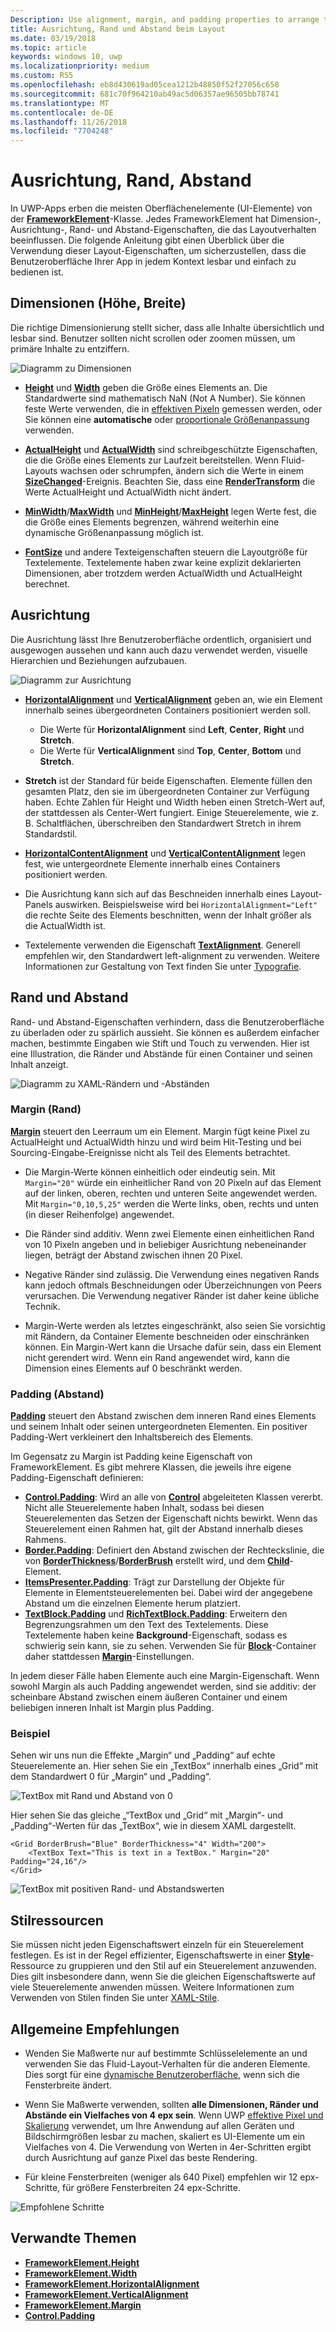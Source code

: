 ```yaml
---
Description: Use alignment, margin, and padding properties to arrange the layout of elements on a page.
title: Ausrichtung, Rand und Abstand beim Layout
ms.date: 03/19/2018
ms.topic: article
keywords: windows 10, uwp
ms.localizationpriority: medium
ms.custom: RS5
ms.openlocfilehash: eb8d430619ad05cea1212b48850f52f27056c658
ms.sourcegitcommit: 681c70f964210ab49ac5d06357ae96505bb78741
ms.translationtype: MT
ms.contentlocale: de-DE
ms.lasthandoff: 11/26/2018
ms.locfileid: "7704248"
---
```

# <a name="alignment-margin-padding"></a>Ausrichtung, Rand, Abstand

In UWP-Apps erben die meisten Oberflächenelemente (UI-Elemente) von der [**FrameworkElement**](https://docs.microsoft.com/uwp/api/Windows.UI.Xaml.FrameworkElement)-Klasse. Jedes FrameworkElement hat Dimension-, Ausrichtung-, Rand- und Abstand-Eigenschaften, die das Layoutverhalten beeinflussen. Die folgende Anleitung gibt einen Überblick über die Verwendung dieser Layout-Eigenschaften, um sicherzustellen, dass die Benutzeroberfläche Ihrer App in jedem Kontext lesbar und einfach zu bedienen ist.

## <a name="dimensions-height-width"></a>Dimensionen (Höhe, Breite)
Die richtige Dimensionierung stellt sicher, dass alle Inhalte übersichtlich und lesbar sind. Benutzer sollten nicht scrollen oder zoomen müssen, um primäre Inhalte zu entziffern.

![Diagramm zu Dimensionen](images/dimensions.svg)

- [**Height**](https://docs.microsoft.com/uwp/api/windows.ui.xaml.frameworkelement.height) und [**Width**](https://docs.microsoft.com/uwp/api/windows.ui.xaml.frameworkelement.width) geben die Größe eines Elements an. Die Standardwerte sind mathematisch NaN (Not A Number). Sie können feste Werte verwenden, die in [effektiven Pixeln](../basics/design-and-ui-intro.md#effective-pixels-and-scaling) gemessen werden, oder Sie können eine **automatische** oder [proportionale Größenanpassung](layout-panels.md#grid) verwenden.

- [**ActualHeight**](https://docs.microsoft.com/uwp/api/windows.ui.xaml.frameworkelement.actualheight) und [**ActualWidth**](https://docs.microsoft.com/uwp/api/windows.ui.xaml.frameworkelement.actualwidth) sind schreibgeschützte Eigenschaften, die die Größe eines Elements zur Laufzeit bereitstellen. Wenn Fluid-Layouts wachsen oder schrumpfen, ändern sich die Werte in einem [**SizeChanged**](https://docs.microsoft.com/uwp/api/windows.ui.xaml.frameworkelement.sizechanged)-Ereignis. Beachten Sie, dass eine [**RenderTransform**](https://docs.microsoft.com/uwp/api/windows.ui.xaml.uielement.rendertransform) die Werte ActualHeight und ActualWidth nicht ändert.

- [**MinWidth**](https://docs.microsoft.com/uwp/api/windows.ui.xaml.frameworkelement.minwidth)/[**MaxWidth**](https://docs.microsoft.com/uwp/api/windows.ui.xaml.frameworkelement.maxwidth) und [**MinHeight**](https://docs.microsoft.com/uwp/api/windows.ui.xaml.frameworkelement.minheight)/[**MaxHeight**](https://docs.microsoft.com/uwp/api/windows.ui.xaml.frameworkelement.maxheight) legen Werte fest, die die Größe eines Elements begrenzen, während weiterhin eine dynamische Größenanpassung möglich ist.

- [**FontSize**](https://docs.microsoft.com/uwp/api/windows.ui.xaml.controls.textblock.fontsize) und andere Texteigenschaften steuern die Layoutgröße für Textelemente. Textelemente haben zwar keine explizit deklarierten Dimensionen, aber trotzdem werden ActualWidth und ActualHeight berechnet. 

## <a name="alignment"></a>Ausrichtung
Die Ausrichtung lässt Ihre Benutzeroberfläche ordentlich, organisiert und ausgewogen aussehen und kann auch dazu verwendet werden, visuelle Hierarchien und Beziehungen aufzubauen.

![Diagramm zur Ausrichtung](images/alignment.svg)

- [**HorizontalAlignment**](https://docs.microsoft.com/uwp/api/windows.ui.xaml.frameworkelement.horizontalalignment) und [**VerticalAlignment**](https://docs.microsoft.com/uwp/api/windows.ui.xaml.frameworkelement.verticalalignment) geben an, wie ein Element innerhalb seines übergeordneten Containers positioniert werden soll.
    - Die Werte für **HorizontalAlignment** sind **Left**, **Center**, **Right** und **Stretch**.
    - Die Werte für **VerticalAlignment** sind **Top**, **Center**, **Bottom** und **Stretch**.

- **Stretch** ist der Standard für beide Eigenschaften. Elemente füllen den gesamten Platz, den sie im übergeordneten Container zur Verfügung haben. Echte Zahlen für Height und Width heben einen Stretch-Wert auf, der stattdessen als Center-Wert fungiert. Einige Steuerelemente, wie z. B. Schaltflächen, überschreiben den Standardwert Stretch in ihrem Standardstil.

- [**HorizontalContentAlignment**](https://docs.microsoft.com/uwp/api/windows.ui.xaml.controls.control.horizontalcontentalignment) und [**VerticalContentAlignment**](https://docs.microsoft.com/uwp/api/windows.ui.xaml.controls.control.verticalcontentalignment) legen fest, wie untergeordnete Elemente innerhalb eines Containers positioniert werden.

- Die Ausrichtung kann sich auf das Beschneiden innerhalb eines Layout-Panels auswirken. Beispielsweise wird bei `HorizontalAlignment="Left"` die rechte Seite des Elements beschnitten, wenn der Inhalt größer als die ActualWidth ist.

- Textelemente verwenden die Eigenschaft [**TextAlignment**](https://docs.microsoft.com/en-us/uwp/api/windows.ui.xaml.textalignment). Generell empfehlen wir, den Standardwert left-alignment zu verwenden. Weitere Informationen zur Gestaltung von Text finden Sie unter [Typografie](../style/typography.md).

## <a name="margin-and-padding"></a>Rand und Abstand
Rand- und Abstand-Eigenschaften verhindern, dass die Benutzeroberfläche zu überladen oder zu spärlich aussieht. Sie können es außerdem einfacher machen, bestimmte Eingaben wie Stift und Touch zu verwenden. Hier ist eine Illustration, die Ränder und Abstände für einen Container und seinen Inhalt anzeigt.

![Diagramm zu XAML-Rändern und -Abständen](images/xaml-layout-margins-padding.svg)

### <a name="margin"></a>Margin (Rand)
[**Margin**](https://docs.microsoft.com/uwp/api/windows.ui.xaml.frameworkelement.margin) steuert den Leerraum um ein Element. Margin fügt keine Pixel zu ActualHeight und ActualWidth hinzu und wird beim Hit-Testing und bei Sourcing-Eingabe-Ereignisse nicht als Teil des Elements betrachtet.

- Die Margin-Werte können einheitlich oder eindeutig sein. Mit `Margin="20"` würde ein einheitlicher Rand von 20 Pixeln auf das Element auf der linken, oberen, rechten und unteren Seite angewendet werden. Mit `Margin="0,10,5,25"` werden die Werte links, oben, rechts und unten (in dieser Reihenfolge) angewendet. 

- Die Ränder sind additiv. Wenn zwei Elemente einen einheitlichen Rand von 10 Pixeln angeben und in beliebiger Ausrichtung nebeneinander liegen, beträgt der Abstand zwischen ihnen 20 Pixel.

- Negative Ränder sind zulässig. Die Verwendung eines negativen Rands kann jedoch oftmals Beschneidungen oder Überzeichnungen von Peers verursachen. Die Verwendung negativer Ränder ist daher keine übliche Technik.

- Margin-Werte werden als letztes eingeschränkt, also seien Sie vorsichtig mit Rändern, da Container Elemente beschneiden oder einschränken können. Ein Margin-Wert kann die Ursache dafür sein, dass ein Element nicht gerendert wird. Wenn ein Rand angewendet wird, kann die Dimension eines Elements auf 0 beschränkt werden.

### <a name="padding"></a>Padding (Abstand)
[**Padding**](https://docs.microsoft.com/uwp/api/windows.ui.xaml.frameworkelement.padding) steuert den Abstand zwischen dem inneren Rand eines Elements und seinem Inhalt oder seinen untergeordneten Elementen. Ein positiver Padding-Wert verkleinert den Inhaltsbereich des Elements. 

Im Gegensatz zu Margin ist Padding keine Eigenschaft von FrameworkElement. Es gibt mehrere Klassen, die jeweils ihre eigene Padding-Eigenschaft definieren:

-   [**Control.Padding**](https://docs.microsoft.com/uwp/api/windows.ui.xaml.controls.control.padding): Wird an alle von [**Control**](https://docs.microsoft.com/uwp/api/windows.ui.xaml.controls) abgeleiteten Klassen vererbt. Nicht alle Steuerelemente haben Inhalt, sodass bei diesen Steuerelementen das Setzen der Eigenschaft nichts bewirkt. Wenn das Steuerelement einen Rahmen hat, gilt der Abstand innerhalb dieses Rahmens.
-   [**Border.Padding**](https://docs.microsoft.com/uwp/api/windows.ui.xaml.controls.border.padding): Definiert den Abstand zwischen der Rechteckslinie, die von [**BorderThickness**](https://docs.microsoft.com/uwp/api/windows.ui.xaml.controls.border.borderthickness)/[**BorderBrush**](https://docs.microsoft.com/uwp/api/windows.ui.xaml.controls.border.borderbrush) erstellt wird, und dem [**Child**](https://docs.microsoft.com/uwp/api/windows.ui.xaml.controls.border.child)-Element.
-   [**ItemsPresenter.Padding**](https://docs.microsoft.com/uwp/api/windows.ui.xaml.controls.itemspresenter.padding): Trägt zur Darstellung der Objekte für Elemente in Elementsteuerelementen bei. Dabei wird der angegebene Abstand um die einzelnen Elemente herum platziert.
-   [**TextBlock.Padding**](https://docs.microsoft.com/uwp/api/windows.ui.xaml.controls.textblock.padding) und [**RichTextBlock.Padding**](https://docs.microsoft.com/uwp/api/windows.ui.xaml.controls.richtextblock.padding): Erweitern den Begrenzungsrahmen um den Text des Textelements. Diese Textelemente haben keine **Background**-Eigenschaft, sodass es schwierig sein kann, sie zu sehen. Verwenden Sie für [**Block**](https://docs.microsoft.com/uwp/api/windows.ui.xaml.documents.block)-Container daher stattdessen [**Margin**](https://docs.microsoft.com/uwp/api/windows.ui.xaml.documents.block.margin)-Einstellungen.

In jedem dieser Fälle haben Elemente auch eine Margin-Eigenschaft. Wenn sowohl Margin als auch Padding angewendet werden, sind sie additiv: der scheinbare Abstand zwischen einem äußeren Container und einem beliebigen inneren Inhalt ist Margin plus Padding.

### <a name="example"></a>Beispiel
Sehen wir uns nun die Effekte „Margin“ und „Padding“ auf echte Steuerelemente an. Hier sehen Sie ein „TextBox“ innerhalb eines „Grid“ mit dem Standardwert 0 für „Margin“ und „Padding“.

![TextBox mit Rand und Abstand von 0](images/xaml-layout-textbox-no-margins-padding.svg)

Hier sehen Sie das gleiche „“TextBox und „Grid“ mit „Margin“- und „Padding“-Werten für das „TextBox“, wie in diesem XAML dargestellt.

```xaml
<Grid BorderBrush="Blue" BorderThickness="4" Width="200">
    <TextBox Text="This is text in a TextBox." Margin="20" Padding="24,16"/>
</Grid>
```

![TextBox mit positiven Rand- und Abstandswerten](images/xaml-layout-textbox-with-margins-padding.svg)


## <a name="style-resources"></a>Stilressourcen
Sie müssen nicht jeden Eigenschaftswert einzeln für ein Steuerelement festlegen. Es ist in der Regel effizienter, Eigenschaftswerte in einer [**Style**](https://docs.microsoft.com/uwp/api/Windows.UI.Xaml.Style)-Ressource zu gruppieren und den Stil auf ein Steuerelement anzuwenden. Dies gilt insbesondere dann, wenn Sie die gleichen Eigenschaftswerte auf viele Steuerelemente anwenden müssen. Weitere Informationen zum Verwenden von Stilen finden Sie unter [XAML-Stile](../controls-and-patterns/xaml-styles.md).

## <a name="general-recommendations"></a>Allgemeine Empfehlungen
- Wenden Sie Maßwerte nur auf bestimmte Schlüsselelemente an und verwenden Sie das Fluid-Layout-Verhalten für die anderen Elemente. Dies sorgt für eine [dynamische Benutzeroberfläche](responsive-design.md), wenn sich die Fensterbreite ändert.

- Wenn Sie Maßwerte verwenden, sollten **alle Dimensionen, Ränder und Abstände ein Vielfaches von 4 epx sein**. Wenn UWP [effektive Pixel und Skalierung](../basics/design-and-ui-intro.md#effective-pixels-and-scaling) verwendet, um Ihre Anwendung auf allen Geräten und Bildschirmgrößen lesbar zu machen, skaliert es UI-Elemente um ein Vielfaches von 4. Die Verwendung von Werten in 4er-Schritten ergibt durch Ausrichtung auf ganze Pixel das beste Rendering.

- Für kleine Fensterbreiten (weniger als 640 Pixel) empfehlen wir 12 epx-Schritte, für größere Fensterbreiten 24 epx-Schritte.

![Empfohlene Schritte](images/12-gutter.svg)

## <a name="related-topics"></a>Verwandte Themen
* [**FrameworkElement.Height**](https://docs.microsoft.com/uwp/api/windows.ui.xaml.frameworkelement.height)
* [**FrameworkElement.Width**](https://docs.microsoft.com/uwp/api/windows.ui.xaml.frameworkelement.width)
* [**FrameworkElement.HorizontalAlignment**](https://docs.microsoft.com/uwp/api/windows.ui.xaml.frameworkelement.horizontalalignment)
* [**FrameworkElement.VerticalAlignment**](https://docs.microsoft.com/uwp/api/windows.ui.xaml.frameworkelement.verticalalignment)
* [**FrameworkElement.Margin**](https://docs.microsoft.com/uwp/api/windows.ui.xaml.frameworkelement.margin)
* [**Control.Padding**](https://docs.microsoft.com/uwp/api/windows.ui.xaml.controls.control.padding)

